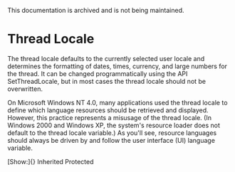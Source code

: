 This documentation is archived and is not being maintained.

# Thread Locale

The thread locale defaults to the currently selected user locale and determines the formatting of dates, times, currency, and large numbers for the thread. It can be changed programmatically using the API SetThreadLocale, but in most cases the thread locale should not be overwritten.

On Microsoft Windows NT 4.0, many applications used the thread locale to define which language resources should be retrieved and displayed. However, this practice represents a misusage of the thread locale. (In Windows 2000 and Windows XP, the system's resource loader does not default to the thread locale variable.) As you'll see, resource languages should always be driven by and follow the user interface (UI) language variable.

[Show:]{} Inherited Protected

